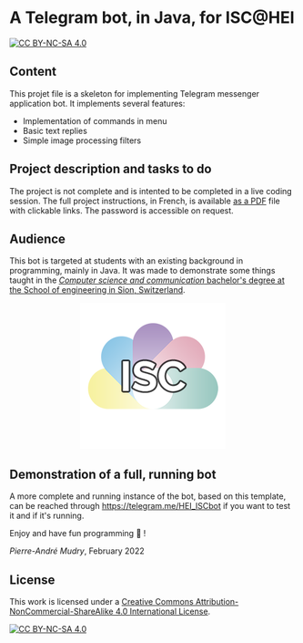# A Telegram bot, in Java, for ISC@HEI

[![CC BY-NC-SA 4.0][cc-by-nc-sa-shield]][cc-by-nc-sa]

## Content
This projet file is a skeleton for implementing Telegram messenger application bot. It implements several features:

- Implementation of commands in menu
- Basic text replies
- Simple image processing filters

## Project description and tasks to do
The project is not complete and is intented to be completed in a live coding session. The full project instructions, in French, is available [as a PDF](https://inf1.begincoding.net/telebot.pdf) file with clickable links. The password is accessible on request.

## Audience
This bot is targeted at students with an existing background in programming, mainly in Java. It was made to demonstrate some things taught in the [*Computer science and communication* bachelor's degree at the School of engineering in Sion, Switzerland](https://www.hevs.ch/isc).

<p align="center">
  <img src="https://github.com/pmudry/telegrambot_students/blob/master/resources/isc_logo_256.png?raw=true" />
</p>

## Demonstration of a full, running bot
A more complete and running instance of the bot, based on this template, can be reached through https://telegram.me/HEI_ISCbot if you want to test it and if it's running.

Enjoy and have fun programming :balloon: !

_Pierre-André Mudry_, February 2022

## License
This work is licensed under a
[Creative Commons Attribution-NonCommercial-ShareAlike 4.0 International License][cc-by-nc-sa].

[![CC BY-NC-SA 4.0][cc-by-nc-sa-image]][cc-by-nc-sa]

[cc-by-nc-sa]: http://creativecommons.org/licenses/by-nc-sa/4.0/
[cc-by-nc-sa-image]: https://licensebuttons.net/l/by-nc-sa/4.0/88x31.png
[cc-by-nc-sa-shield]: https://img.shields.io/badge/License-CC%20BY--NC--SA%204.0-lightgrey.svg

